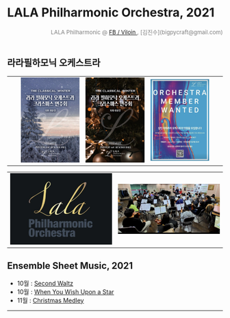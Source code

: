 
# LALA Philharmonic Orchestra, 2021

<div align='right'><font size=2 color='gray'>LALA Philharmonic  @ <font color='blue'><a href='https://www.facebook.com/jskim.kr'>FB / Viloin </a></font>, [김진수](bigpycraft@gmail.com)</font></div>
<br>

## 라라필하모닉 오케스트라
<table border=0>
  <tr>
    <td width='5%'></td>
    <td width='30%'>
      <img src="./images/poster/포스터_20211218_1.jpg">
    </td>
    <td width='30%'>
      <img src="./images/poster/포스터_20211218_2.jpg">
    </td>
    <td width='30%'>
      <img src="./images/mem_wanted.jpg">
    </td>
    <td width='5%'></td>
  </tr>
</table>

<table border=0>
  <tr>
    <td width='50%'>
      <img src="./images/img_main_front.png">
    </td>
    <td width='50%'>
      <img src="./images/mem_practice_01.jpg">
    </td>
  </tr>
</table>


## Ensemble Sheet Music, 2021
- 10월 : [Second Waltz ][Msheet-10-1]
- 10월 : [When You Wish Upon a Star ][Msheet-10-2]
- 11월 : [Christmas Medley ][Msheet-11-1]

<hr>

[Msheet-10-1]: ./sheet_music/10_second_waltz                            "Go Msheet-10-1"
[Msheet-10-2]: ./sheet_music/10_when_you_wish_upon_a_star        "Go Msheet-10-2"
[Msheet-11-1]: ./sheet_music/11_christmas_medley                       "Go Msheet-11-1"

